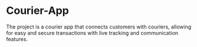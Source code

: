 # Courier-App
The project is a courier app that connects customers with couriers, allowing for easy and secure transactions with live tracking and communication features.
